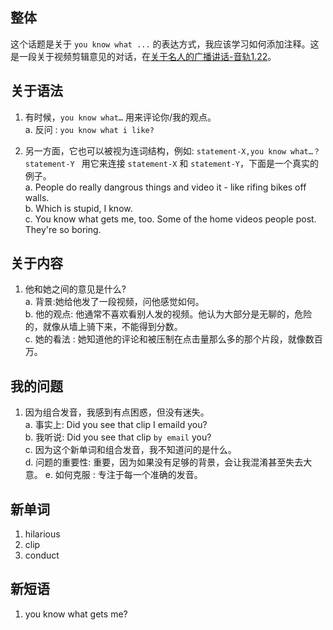 ## 整体

这个话题是关于 `you know what ...` 的表达方式，我应该学习如何添加注释。这是一段关于视频剪辑意见的对话，在[关于名人的广播讲话-音轨1.22](https://dogwood.xdfsjj.com/pc/audioDetail.html?id=51352&pcrId=12680494&resId=14718879&resSign=c76b28&type=14)。





## 关于语法

1. 有时候，`you know what…` 用来评论你/我的观点。    
    a. 反问 : `you know what i like?  `





2. 另一方面，它也可以被视为连词结构，例如: `statement-X,you know what…？ statement-Y ` 用它来连接 `statement-X` 和 `statement-Y`，下面是一个真实的例子。    
    a. People do really dangrous things and video it - like rifing bikes off walls.   
    b. Which is stupid, I know.     
    c. You know what gets me, too. Some of the home videos people post. They're so boring.    






## 关于内容

1. 他和她之间的意见是什么?   
    a. 背景:她给他发了一段视频，问他感觉如何。    
    b. 他的观点: 他通常不喜欢看别人发的视频。他认为大部分是无聊的，危险的，就像从墙上骑下来，不能得到分数。       
    c. 她的看法 : 她知道他的评论和被压制在点击量那么多的那个片段，就像数百万。



## 我的问题

1. 因为组合发音，我感到有点困惑，但没有迷失。    
    a. 事实上: Did you see that clip I emaild you?  
    b. 我听说: Did you see that clip `by email` you?      
    c. 因为这个新单词和组合发音，我不知道问的是什么。    
    d. 问题的重要性: 重要，因为如果没有足够的背景，会让我混淆甚至失去大意。
    e. 如何克服 : 专注于每一个准确的发音。



## 新单词

1. hilarious
2. clip 
3. conduct


## 新短语
1. you know what gets me? 